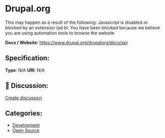# Drupal.org


This may happen as a result of the following: Javascript is disabled or blocked by an extension (ad bl. You have been blocked because we believe you are using automation tools to browse the website

**Docs / Website**: https://www.drupal.org/drupalorg/docs/api

## Specification:
**Type**:  N/A 
**URI**:  N/A 

## 💬 Discussion:
[Create discussion](link)

## Categories:
- [Development](https://github.com/apis-list/apis-list#development)
- [Open Source](https://github.com/apis-list/apis-list#open-source)





